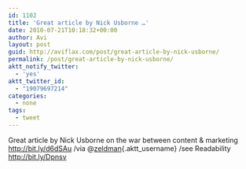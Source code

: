 ```yaml
---
id: 1102
title: 'Great article by Nick Usborne …'
date: 2010-07-21T10:18:32+00:00
author: Avi
layout: post
guid: http://aviflax.com/post/great-article-by-nick-usborne/
permalink: /post/great-article-by-nick-usborne/
aktt_notify_twitter:
  - 'yes'
aktt_twitter_id:
  - "19079697214"
categories:
  - none
tags:
  - tweet
---
```

Great article by Nick Usborne on the war between content & marketing <a href="http://bit.ly/d6dSAu" rel="nofollow">http://bit.ly/d6dSAu</a> /via @[zeldman](http://twitter.com/zeldman){.aktt_username} /see Readability <a href="http://bit.ly/Dpnsv" rel="nofollow">http://bit.ly/Dpnsv</a>